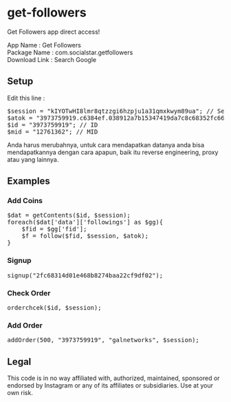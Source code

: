 # get-followers
Get Followers app direct access!

<p>App Name : Get Followers<br />Package Name : com.socialstar.getfollowers<br />Download Link : Search Google</p>

<h2>Setup</h2>
<p>Edit this line :</p>
<div class="highlight highlight-text-html-php"><pre>$session = "kIYOTwHI8lmr8qtzzgi6hzpju1a31qmxkwym89ua"; // Session
$atok = "3973759919.c6384ef.038912a7b15347419da7c8c68352fc66"; // Access token
$id = "3973759919"; // ID
$mid = "12761362"; // MID</pre></div>
<p>Anda harus merubahnya, untuk cara mendapatkan datanya anda bisa mendapatkannya dengan cara apapun, baik itu reverse engineering, proxy atau yang lainnya.</p>
<h2>Examples</h2>
<h3>Add Coins</h3>
<div class="highlight highlight-text-html-php"><pre>$dat = getContents($id, $session);
foreach($dat['data']['followings'] as $gg){
    $fid = $gg['fid'];
    $f = follow($fid, $session, $atok);
}</pre></div>
<h3>Signup</h3>
<div class="highlight highlight-text-html-php"><pre>signup("2fc68314d01e468b8274baa22cf9df02");</pre></div>
<h3>Check Order</h3>
<div class="highlight highlight-text-html-php"><pre>orderchcek($id, $session);</pre></div>
<h3>Add Order</h3>
<div class="highlight highlight-text-html-php"><pre>addOrder(500, "3973759919", "galnetworks", $session);</pre></div>
<h2>Legal</h2>
<p>This code is in no way affiliated with, authorized, maintained, sponsored or endorsed by Instagram or any of its affiliates or subsidiaries. Use at your own risk.</p>
